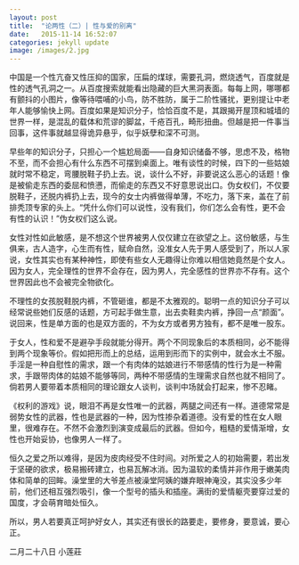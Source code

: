 ```yaml
---
layout: post
title:  "论两性（二）| 性与爱的别离"
date:   2015-11-14 16:52:07
categories: jekyll update
image: /images/2.jpg
---
```


中国是一个性亢奋又性压抑的国家，压扁的煤球，需要孔洞，燃烧透气，百度就是性的透气孔洞之一。从百度搜索就能看出隐藏的巨大黑洞表面。每每上网，哪哪都有颤抖的小图片，像等待喂哺的小鸟，防不胜防，属于二阶性骚扰，更别提让中老年人能够愉快上网。百度如果是知识分子，恰恰百度不是，其跟揭开屋顶和城墙的世界一样，是混乱的载体和荒谬的脚盆，千疮百孔，畸形扭曲。但越是把一件事当回事，这件事就越显得诡异悬乎，似乎妖孽和深不可测。

早些年的知识分子，只担心一个尴尬局面——自身知识储备不够，思虑不及，格物不至，而不会担心有什么东西不可摆到桌面上。唯有谈性的时候，四下的一些姑娘就时常不稳定，弯腰脱鞋子扔上去。说，谈什么不好，非要说这么恶心的话题！像是被偷走东西的委屈和愤懑，而偷走的东西又不好意思说出口。伪女权们，不仅要脱鞋子，还脱内裤扔上去，现今的女士内裤做得单薄，不吃力，落下来，盖在了前排秃顶专家的头上。“凭什么你们可以说性，没有我们，你们怎么会有性，更不会有性的认识！”伪女权们这么说。

女性对性如此敏感，是不想这个世界被男人仅仅建立在欲望之上。这份敏感，与生俱来，古人造字，心生而有性，赋命自然，没准女人先于男人感受到了，所以人家说，女性其实也有某种神性，即使有些女人无趣得让你难以相信她竟然是个女人。因为女人，完全理性的世界不会存在，因为男人，完全感性的世界亦不存有。这个世界因此也不会被完全物欲化。

不理性的女孩脱鞋脱内裤，不管砸谁，都是不太雅观的。聪明一点的知识分子可以经常说些她们反感的话题，方可起手做生意，出去卖鞋卖内裤，挣回一点“颜面”。说回来，性是单方面的也是双方面的，不为女方或者男方独有，都不是唯一股东。

于女人，性和爱不是避孕手段就能分得开。两个不同现象后的本质相同，必不能得到两个现象等价。假如把形而上的总结，运用到形而下的实例中，就会水土不服。手淫是一种自慰性的需求，跟一个有肉体的姑娘进行不带感情的性行为是一种需求，手跟带肉体的姑娘不能够等同，两种不带感情的生理需求自然也就不相同了。倘若男人要带着本质相同的理论跟女人谈判，谈判中场就会打起来，惨不忍睹。

《权利的游戏》说，眼泪不再是女性唯一的武器，两腿之间还有一样。道德常常是弱势女性的武器，性也是武器的一种，因为性掺杂着道德。没有爱的性在女人眼里，很难存在。不然不会激烈到演变成最后的武器。但如今，粗糙的爱情渐增，女性也开始妥协，也像男人一样了。

恒久之爱之所以难得，是因为皮肉经受不住时间。对所爱之人的初始需要，若出发于坚硬的欲求，极易搬砖建立，也易瓦解冰消。因为温软的柔情并非作用于嫩美肉体和简单的回眸。澡堂里的大爷差点被澡堂阿姨的嫌弃眼神淹没，其实没多少年前，他们还相互强烈吸引，像一个型号的插头和插座。满街的爱情躯壳要穿过爱的国度，才会萌育暗处恒久。

所以，男人若要真正呵护好女人，其实还有很长的路要走，要修身，要意诚，要心正。



二月二十八日
小莲莊


